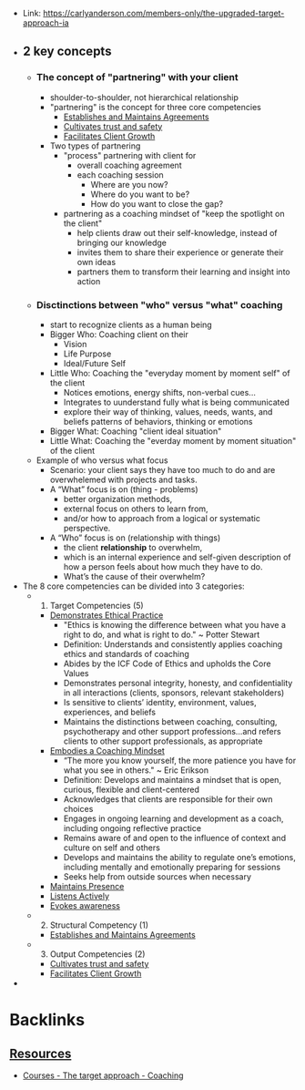 - Link: https://carlyanderson.com/members-only/the-upgraded-target-approach-ia
- ## 2 key concepts
    - ### The concept of "partnering" with your client
        - shoulder-to-shoulder, not hierarchical relationship
        - "partnering" is the concept for three core competencies
            - [Establishes and Maintains Agreements](<Establishes and Maintains Agreements.md>)
            - [Cultivates trust and safety](<Cultivates trust and safety.md>)
            - [Facilitates Client Growth](<Facilitates Client Growth.md>)
        - Two types of partnering
            - "process" partnering with client for
                - overall coaching agreement
                - each coaching session
                    - Where are you now?
                    - Where do you want to be?
                    - How do you want to close the gap?
            - partnering as a coaching mindset of "keep the spotlight on the client"
                - help clients draw out their self-knowledge, instead of bringing our knowledge
                - invites them to share their experience or generate their own ideas
                - partners them to transform their learning and insight into action
    - ### Disctinctions between "who" versus "what" coaching
        - start to recognize clients as a human being
        - Bigger Who: Coaching client on their
            - Vision
            - Life Purpose
            - Ideal/Future Self
        - Little Who: Coaching the "everyday moment by moment self" of the client
            - Notices emotions, energy shifts, non-verbal cues...
            - Integrates to uunderstand fully what is being communicated
            - explore their way of thinking, values, needs, wants, and beliefs patterns of behaviors, thinking or emotions
        - Bigger What: Coaching "client ideal situation"
        - Little What: Coaching the "everday moment by moment situation" of the client
    - Example of who versus what focus
        - Scenario: your client says they have too much to do and are overwhelemed with projects and tasks.
        - A “What” focus is on (thing - problems)
            - better organization methods, 
            - external focus on others to learn from, 
            - and/or how to approach from a logical or systematic perspective.
        - A “Who” focus is on (relationship with things)
            - the client **relationship** to overwhelm,
            - which is an internal experience and self-given description of how a person feels about how much they have to do. 
            - What’s the cause of their overwhelm?
- The 8 core competencies can be divided into 3 categories:
    - 1. Target Competencies (5)
        - [Demonstrates Ethical Practice](<Demonstrates Ethical Practice.md>)
            - "Ethics is knowing the difference between what you have a right to do, and what is right to do." ~ Potter Stewart
            - Definition: Understands and consistently applies coaching ethics and standards of coaching
            - Abides by the ICF Code of Ethics and upholds the Core Values
            - Demonstrates personal integrity, honesty, and confidentiality in all interactions (clients, sponsors, relevant stakeholders)
            - Is sensitive to clients’ identity, environment, values, experiences, and beliefs
            - Maintains the distinctions between coaching, consulting, psychotherapy and other support professions…and refers clients to other support professionals, as appropriate
        - [Embodies a Coaching Mindset](<Embodies a Coaching Mindset.md>)
            - “The more you know yourself, the more patience you have for what you see in others." ~ Eric Erikson
            - Definition: Develops and maintains a mindset that is open, curious, flexible and client-centered
            - Acknowledges that clients are responsible for their own choices
            - Engages in ongoing learning and development as a coach, including ongoing reflective practice
            - Remains aware of and open to the influence of context and culture on self and others
            - Develops and maintains the ability to regulate one’s emotions, including mentally and emotionally preparing for sessions
            - Seeks help from outside sources when necessary
        - [Maintains Presence](<Maintains Presence.md>)
        - [Listens Actively](<Listens Actively.md>)
        - [Evokes awareness](<Evokes awareness.md>)
    - 2. Structural Competency (1)
        - [Establishes and Maintains Agreements](<Establishes and Maintains Agreements.md>)
    - 3. Output Competencies (2)
        - [Cultivates trust and safety](<Cultivates trust and safety.md>)
        - [Facilitates Client Growth](<Facilitates Client Growth.md>)
- 

# Backlinks
## [Resources](<Resources.md>)
- [Courses - The target approach - Coaching](<Courses - The target approach - Coaching.md>)

